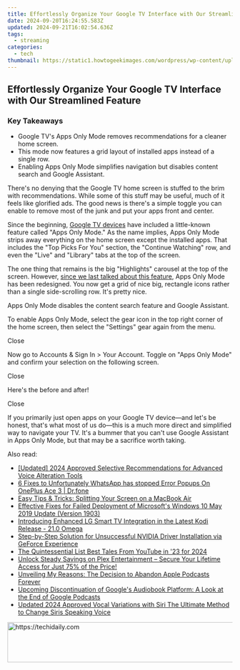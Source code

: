 ```yaml
---
title: Effortlessly Organize Your Google TV Interface with Our Streamlined Feature
date: 2024-09-20T16:24:55.583Z
updated: 2024-09-21T16:02:54.636Z
tags:
  - streaming
categories:
  - tech
thumbnail: https://static1.howtogeekimages.com/wordpress/wp-content/uploads/2024/07/google-tv-simple-1.jpg
---
```


## Effortlessly Organize Your Google TV Interface with Our Streamlined Feature

### Key Takeaways

* Google TV's Apps Only Mode removes recommendations for a cleaner home screen.
* This mode now features a grid layout of installed apps instead of a single row.
* Enabling Apps Only Mode simplifies navigation but disables content search and Google Assistant.

 There's no denying that the Google TV home screen is stuffed to the brim with recommendations. While some of this stuff may be useful, much of it feels like glorified ads. The good news is there's a simple toggle you can enable to remove most of the junk and put your apps front and center.

 Since the beginning, [Google TV devices](https://fake-location.techidaily.com/wondering-the-best-alternative-to-hola-on-apple-iphone-6s-plus-here-is-the-answer-drfone-by-drfone-virtual-ios/) have included a little-known feature called "Apps Only Mode." As the name implies, Apps Only Mode strips away everything on the home screen except the installed apps. That includes the "Top Picks For You" section, the "Continue Watching" row, and even the "Live" and "Library" tabs at the top of the screen.

 The one thing that remains is the big "Highlights" carousel at the top of the screen. However, [since we last talked about this feature](https://tech-haven.techidaily.com/unlocking-conversational-ai-in-linux-connecting-chatgpt-to-the-ubuntu-shell/), Apps Only Mode has been redesigned. You now get a grid of nice big, rectangle icons rather than a single side-scrolling row. It's pretty nice.

 Apps Only Mode disables the content search feature and Google Assistant.

 To enable Apps Only Mode, select the gear icon in the top right corner of the home screen, then select the "Settings" gear again from the menu.

Close 

 Now go to Accounts & Sign In > Your Account. Toggle on "Apps Only Mode" and confirm your selection on the following screen.

Close 

 Here's the before and after!

Close 

 If you primarily just open apps on your Google TV device—and let's be honest, that's what most of us do—this is a much more direct and simplified way to navigate your TV. It's a bummer that you can't use Google Assistant in Apps Only Mode, but that may be a sacrifice worth taking.

<ins class="adsbygoogle"
     style="display:block"
     data-ad-format="autorelaxed"
     data-ad-client="ca-pub-7571918770474297"
     data-ad-slot="1223367746"></ins>

<ins class="adsbygoogle"
     style="display:block"
     data-ad-client="ca-pub-7571918770474297"
     data-ad-slot="8358498916"
     data-ad-format="auto"
     data-full-width-responsive="true"></ins>

<span class="atpl-alsoreadstyle">Also read:</span>
<div><ul>
<li><a href="https://fox-hovers.techidaily.com/updated-2024-approved-selective-recommendations-for-advanced-voice-alteration-tools/"><u>[Updated] 2024 Approved Selective Recommendations for Advanced Voice Alteration Tools</u></a></li>
<li><a href="https://howto.techidaily.com/6-fixes-to-unfortunately-whatsapp-has-stopped-error-popups-on-oneplus-ace-3-drfone-by-drfone-fix-android-problems-fix-android-problems/"><u>6 Fixes to Unfortunately WhatsApp has stopped Error Popups On OnePlus Ace 3 | Dr.fone</u></a></li>
<li><a href="https://tech-recovery.techidaily.com/easy-tips-and-tricks-splitting-your-screen-on-a-macbook-air/"><u>Easy Tips & Tricks: Splitting Your Screen on a MacBook Air</u></a></li>
<li><a href="https://common-error.techidaily.com/effective-fixes-for-failed-deployment-of-microsofts-windows-10-may-2019-update-version-1903/"><u>Effective Fixes for Failed Deployment of Microsoft's Windows 10 May 2019 Update (Version 1903)</u></a></li>
<li><a href="https://media-tips.techidaily.com/introducing-enhanced-lg-smart-tv-integration-in-the-latest-kodi-release-210-omega/"><u>Introducing Enhanced LG Smart TV Integration in the Latest Kodi Release - 21.0 Omega</u></a></li>
<li><a href="https://driver-error.techidaily.com/step-by-step-solution-for-unsuccessful-nvidia-driver-installation-via-geforce-experience/"><u>Step-by-Step Solution for Unsuccessful NVIDIA Driver Installation via GeForce Experience</u></a></li>
<li><a href="https://some-tips.techidaily.com/the-quintessential-list-best-tales-from-youtube-in-23-for-2024/"><u>The Quintessential List Best Tales From YouTube in '23 for 2024</u></a></li>
<li><a href="https://media-tips.techidaily.com/unlock-steady-savings-on-plex-entertainment-secure-your-lifetime-access-for-just-75-of-the-price/"><u>Unlock Steady Savings on Plex Entertainment – Secure Your Lifetime Access for Just 75% of the Price!</u></a></li>
<li><a href="https://media-tips.techidaily.com/unveiling-my-reasons-the-decision-to-abandon-apple-podcasts-forever/"><u>Unveiling My Reasons: The Decision to Abandon Apple Podcasts Forever</u></a></li>
<li><a href="https://media-tips.techidaily.com/upcoming-discontinuation-of-googles-audiobook-platform-a-look-at-the-end-of-google-podcasts/"><u>Upcoming Discontinuation of Google's Audiobook Platform: A Look at the End of Google Podcasts</u></a></li>
<li><a href="https://voice-adjusting.techidaily.com/updated-2024-approved-vocal-variations-with-siri-the-ultimate-method-to-change-siris-speaking-voice/"><u>Updated 2024 Approved Vocal Variations with Siri The Ultimate Method to Change Siris Speaking Voice</u></a></li>
</ul></div>

<!-- affiliate ads begin -->
<a href="https://aligracehair.sjv.io/c/5597632/1918703/19272" target="_top" id="1918703">
  <img src="//a.impactradius-go.com/display-ad/19272-1918703" border="0" alt="https://techidaily.com" width="728" height="90"/>
</a>
<img height="0" width="0" src="https://aligracehair.sjv.io/i/5597632/1918703/19272" style="position:absolute;visibility:hidden;" border="0" />
<!-- affiliate ads end -->

